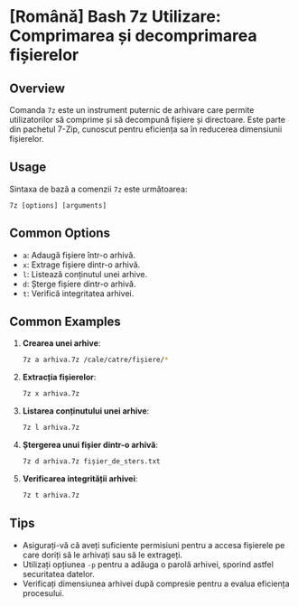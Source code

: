 # [Română] Bash 7z Utilizare: Comprimarea și decomprimarea fișierelor

## Overview
Comanda `7z` este un instrument puternic de arhivare care permite utilizatorilor să comprime și să decompună fișiere și directoare. Este parte din pachetul 7-Zip, cunoscut pentru eficiența sa în reducerea dimensiunii fișierelor.

## Usage
Sintaxa de bază a comenzii `7z` este următoarea:

```
7z [options] [arguments]
```

## Common Options
- `a`: Adaugă fișiere într-o arhivă.
- `x`: Extrage fișiere dintr-o arhivă.
- `l`: Listează conținutul unei arhive.
- `d`: Șterge fișiere dintr-o arhivă.
- `t`: Verifică integritatea arhivei.

## Common Examples
1. **Crearea unei arhive**:
   ```bash
   7z a arhiva.7z /cale/catre/fișiere/*
   ```

2. **Extracția fișierelor**:
   ```bash
   7z x arhiva.7z
   ```

3. **Listarea conținutului unei arhive**:
   ```bash
   7z l arhiva.7z
   ```

4. **Ștergerea unui fișier dintr-o arhivă**:
   ```bash
   7z d arhiva.7z fișier_de_sters.txt
   ```

5. **Verificarea integrității arhivei**:
   ```bash
   7z t arhiva.7z
   ```

## Tips
- Asigurați-vă că aveți suficiente permisiuni pentru a accesa fișierele pe care doriți să le arhivați sau să le extrageți.
- Utilizați opțiunea `-p` pentru a adăuga o parolă arhivei, sporind astfel securitatea datelor.
- Verificați dimensiunea arhivei după compresie pentru a evalua eficiența procesului.